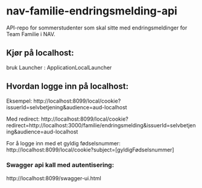 # nav-familie-endringsmelding-api
API-repo for sommerstudenter som skal sitte med endringsmeldinger for Team Familie i NAV.

## Kjør på localhost:
bruk Launcher : ApplicationLocalLauncher 


## Hvordan logge inn på localhost:
Eksempel:
http://localhost:8099/local/cookie?issuerId=selvbetjening&audience=aud-localhost

Med redirect:
http://localhost:8099/local/cookie?redirect=http://localhost:3000/familie/endringsmelding&issuerId=selvbetjening&audience=aud-localhost

For å logge inn med et gyldig fødselsnummer:
http://localhost:8099/local/cookie?subject=[gyldigFødselsnummer]

### Swagger api kall med autentisering:
http://localhost:8099/swagger-ui.html
